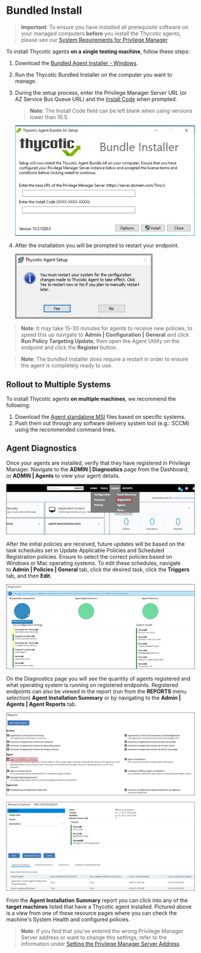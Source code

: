 [title]: # (Bundled Install)
[tags]: # (agent,endpoint)
[priority]: # (1602)
# Bundled Install

>**Important**:
>To ensure you have installed all prerequisite software on your managed computers __before__ you install the Thycotic agents, please see our [System Requirements for Privilege Manager](../sysreq.md)

To install Thycotic agents __on a single testing machine__, follow these steps:

1. Download the [Bundled Agent Installer - Windows](https://tmsnuget.thycotic.com/software/Agents/ThycoticAgentsInstaller_x86_10_6_1080.exe).
1. Run the Thycotic Bundled Installer on the computer you want to manage.
1. During the setup process, enter the Privilege Manager Server URL (or AZ Service Bus Queue URL) and the [Install Code](installcode.md) when prompted. 

   >**Note**: The Install Code field can be left blank when using versions lower than 10.5.

   ![Bundle Installer Setup](images/bundle/setup.png)
1. After the installation you will be prompted to restart your endpoint.

   ![System restart prompt after agent installation](images/bundle/restart-prompt.png)

>**Note**:
>It may take 15-30 minutes for agents to receive new policies, to speed this up navigate to __Admin | Configuration | General__ and click __Run Policy Targeting Update__, then open the Agent Utility on the endpoint and click the __Register__ button.

>**Note**:
>The bundled installer does require a restart in order to ensure the agent is completely ready to use.

## Rollout to Multiple Systems

To install Thycotic agents __on multiple machines__, we recommend the following:

1. Download the [Agent standalone MSI](agent-inst-win.md) files based on specific systems.
1. Push them out through any software delivery system tool (e.g.: SCCM) using the recommended command lines.

## Agent Diagnostics

Once your agents are installed, verify that they have registered in Privilege Manager. Navigate to the __ADMIN | Diagnostics__ page from the Dashboard, or __ADMIN | Agents__ to view your agent details.

![Access Agent Diagnostics](images/bundle/menu-diag.png)
  
After the initial policies are received, future updates will be based on the task schedules set in Update Applicable Policies and Scheduled Registration policies. Ensure to select the correct policies based on Windows or Mac operating systems. To edit these schedules, navigate to __Admin | Policies | General__ tab, click the desired task, click the __Triggers__ tab, and then __Edit__.  
  
![Diagnostics Overview](images/bundle/diag-overview.png)

On the Diagnostics page you will see the quantity of agents registered and what operating system is running on registered endpoints. Registered endpoints can also be viewed in the report (run from the __REPORTS__ menu selection) __Agent Installation Summary__ or by navigating to the __Admin | Agents | Agent Reports__ tab.  
  
![Reports page](images/bundle/reports-page.png)

![Resource Explorer](images/bundle/resource-explorer.png)

From the __Agent Installation Summary__ report you can click into any of the __target machines__ listed that have a Thycotic agent installed. Pictured above is a view from one of these resource pages where you can check the machine's System Health and configured policies.

>**Note**:
>If you find that you've entered the wrong Privilege Manager Server address or want to change this settings, refer to the information under [Setting the Privilege Manager Server Address](agent-set-server-address.md).
